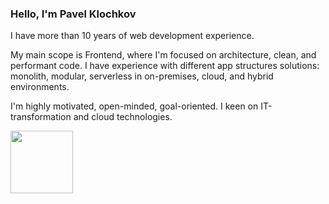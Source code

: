 ### Hello, I'm Pavel Klochkov 
I have more than 10 years of web development experience. 

My main scope is Frontend, where I'm focused on architecture, clean, and performant code. I have experience with different app structures solutions: monolith, modular, serverless in on-premises, cloud, and hybrid environments. 

I'm highly motivated, open-minded, goal-oriented. I keen on IT-transformation and cloud technologies. 

<p align="left">
    <img src="(https://raw.githubusercontent.com/ckomop0x/ckomop0x/master/azure-fundamentals-600x600.png" height="100" />
</p>
